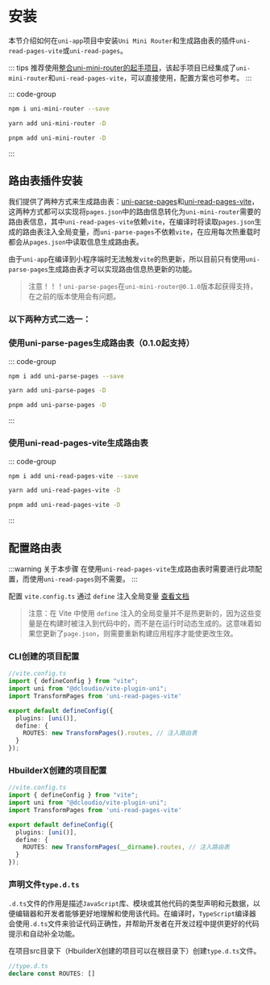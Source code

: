 # 安装
本节介绍如何在`uni-app`项目中安装`Uni Mini Router`和生成路由表的插件`uni-read-pages-vite`或`uni-read-pages`。

::: tips
推荐使用[整合uni-mini-router的起手项目](https://github.com/Moonofweisheng/wot-demo)，该起手项目已经集成了`uni-mini-router`和`uni-read-pages-vite`，可以直接使用，配置方案也可参考。
:::


::: code-group
```bash [npm]
npm i uni-mini-router --save
```

```bash [yarn]
yarn add uni-mini-router -D
```

```bash [pnpm]
pnpm add uni-mini-router -D
```
:::



## 路由表插件安装

我们提供了两种方式来生成路由表：[uni-parse-pages](https://www.npmjs.com/package/uni-parse-pages)和[uni-read-pages-vite](https://www.npmjs.com/package/uni-read-pages-vite)，这两种方式都可以实现将`pages.json`中的路由信息转化为`uni-mini-router`需要的路由表信息，其中`uni-read-pages-vite`依赖`vite`，在编译时将读取`pages.json`生成的路由表注入全局变量，而`uni-parse-pages`不依赖`vite`，在应用每次热重载时都会从`pages.json`中读取信息生成路由表。

由于`uni-app`在编译到小程序端时无法触发`vite`的热更新，所以目前只有使用`uni-parse-pages`生成路由表才可以实现路由信息热更新的功能。

> 注意！！！`uni-parse-pages`在`uni-mini-router@0.1.0`版本起获得支持，在之前的版本使用会有问题。

### 以下两种方式二选一：

### 使用uni-parse-pages生成路由表（0.1.0起支持）

::: code-group
```bash [npm]
npm i add uni-parse-pages --save
```

```bash [yarn]
yarn add uni-parse-pages -D
```

```bash [pnpm]
pnpm add uni-parse-pages -D
```
:::


### 使用uni-read-pages-vite生成路由表

::: code-group
```bash [npm]
npm i add uni-read-pages-vite --save
```

```bash [yarn]
yarn add uni-read-pages-vite -D
```

```bash [pnpm]
pnpm add uni-read-pages-vite -D
```
:::


## 配置路由表

:::warning 关于本步骤
在使用`uni-read-pages-vite`生成路由表时需要进行此项配置，而使用`uni-read-pages`则不需要。
:::


配置 `vite.config.ts` 通过 `define` 注入全局变量 [查看文档](https://cn.vitejs.dev/config/shared-options.html#define)

>注意：在 Vite 中使用 `define` 注入的全局变量并不是热更新的，因为这些变量是在构建时被注入到代码中的，而不是在运行时动态生成的。这意味着如果您更新了`page.json`，则需要重新构建应用程序才能使更改生效。

### CLI创建的项目配置
```ts
//vite.config.ts
import { defineConfig } from "vite";
import uni from "@dcloudio/vite-plugin-uni";
import TransformPages from 'uni-read-pages-vite'

export default defineConfig({
  plugins: [uni()],
  define: {
    ROUTES: new TransformPages().routes, // 注入路由表
  }
});
```

### HbuilderX创建的项目配置
```ts
//vite.config.ts
import { defineConfig } from "vite";
import uni from "@dcloudio/vite-plugin-uni";
import TransformPages from 'uni-read-pages-vite'

export default defineConfig({
  plugins: [uni()],
  define: {
    ROUTES: new TransformPages(__dirname).routes, // 注入路由表
  }
});
```

### 声明文件`type.d.ts`
`.d.ts`文件的作用是描述`JavaScript`库、模块或其他代码的类型声明和元数据，以便编辑器和开发者能够更好地理解和使用该代码。在编译时，`TypeScript`编译器会使用`.d.ts`文件来验证代码正确性，并帮助开发者在开发过程中提供更好的代码提示和自动补全功能。

在项目src目录下（HbuilderX创建的项目可以在根目录下）创建`type.d.ts`文件。

```ts
//type.d.ts
declare const ROUTES: []
```
